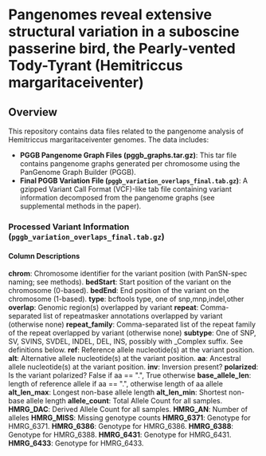 # Pangenomes reveal extensive structural variation in a suboscine passerine bird, the Pearly-vented Tody-Tyrant (Hemitriccus margaritaceiventer)

## Overview

This repository contains data files related to the pangenome analysis of Hemitriccus margaritaceiventer genomes. The data includes:

* **PGGB Pangenome Graph Files (pggb_graphs.tar.gz)**: This tar file contains pangenome graphs generated per chromosome using the PanGenome Graph Builder (PGGB).
* **Final PGGB Variation File (`pggb_variation_overlaps_final.tab.gz`)**: A gzipped Variant Call Format (VCF)-like tab file containing variant information decomposed from the pangenome graphs (see supplemental methods in the paper).

### Processed Variant Information (`pggb_variation_overlaps_final.tab.gz`)

#### Column Descriptions
**chrom**: Chromosome identifier for the variant position (with PanSN-spec naming; see methods). 
**bedStart**: Start position of the variant on the chromosome (0-based).
**bedEnd**: End position of the variant on the chromosome (1-based).
**type**: bcftools type, one of snp,mnp,indel,other
**overlap**: Genomic region(s) overlapped by variant
**repeat**: Comma-separated list of repeatmasker annotations overlapped by variant (otherwise none)
**repeat_family**: Comma-separated list of the repeat family of the repeat overlapped by variant (otherwise none)
**subtype**: One of SNP, SV, SVINS, SVDEL, INDEL, DEL, INS, possibly with _Complex suffix. See definitions below.
**ref**: Reference allele nucleotide(s) at the variant position.
**alt**: Alternative allele nucleotide(s) at the variant position.
**aa**: Ancestral allele nucleotide(s) at the variant position.
**inv**: Inversion present? 
**polarized**: Is the variant polarized? False if aa == ".", True otherwise
**base_allele_len**: length of reference allele if aa == ".", otherwise length of aa allele
**alt_len_max**: Longest non-base allele length
**alt_len_min**: Shortest non-base allele length
**allele_count**: Total Allele Count for all samples. 
**HMRG_DAC**: Derived Allele Count for all samples. 
**HMRG_AN**: Number of alleles
**HMRG_MISS**: Missing genotype counts 
**HMRG_6371**: Genotype for HMRG_6371.
**HMRG_6386**: Genotype for HMRG_6386.
**HMRG_6388**: Genotype for HMRG_6388.
**HMRG_6431**: Genotype for HMRG_6431.
**HMRG_6433**: Genotype for HMRG_6433.
